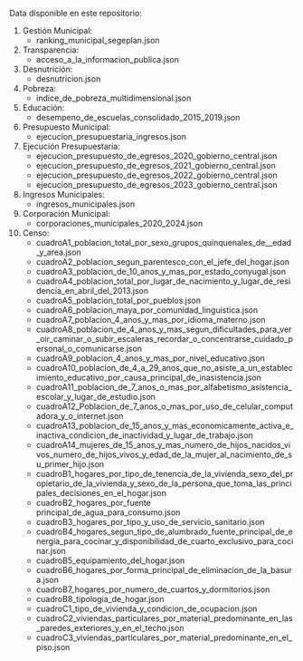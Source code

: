 Data disponible en este repositorio:

1. Gestión Municipal: 
    - ranking_municipal_segeplan.json
2. Transparencia: 
    - acceso_a_la_informacion_publica.json
3. Desnutrición: 
    - desnutricion.json
4. Pobreza: 
    - indice_de_pobreza_multidimensional.json
5. Educación:
    - desempeno_de_escuelas_consolidado_2015_2019.json
6. Presupuesto Municipal:
    - ejecucion_presupuestaria_ingresos.json
7. Ejecución Presupuestaria:
    - ejecucion_presupuesto_de_egresos_2020_gobierno_central.json
    - ejecucion_presupuesto_de_egresos_2021_gobierno_central.json
    - ejecucion_presupuesto_de_egresos_2022_gobierno_central.json
    - ejecucion_presupuesto_de_egresos_2023_gobierno_central.json
8. Ingresos Municipales:
    - ingresos_municipales.json
9. Corporación Municipal:
    - corporaciones_municipales_2020_2024.json
10. Censo:
    - cuadroA1_poblacion_total_por_sexo_grupos_quinquenales_de__edad_y_area.json
    - cuadroA2_poblacion_segun_parentesco_con_el_jefe_del_hogar.json
    - cuadroA3_poblacion_de_10_anos_y_mas_por_estado_conyugal.json
    - cuadroA4_poblacion_total_por_lugar_de_nacimiento_y_lugar_de_residencia_en_abril_del_2013.json
    - cuadroA5_poblacion_total_por_pueblos.json
    - cuadroA6_poblacion_maya_por_comunidad_linguistica.json
    - cuadroA7_poblacion_4_anos_y_mas_por_idioma_materno.json
    - cuadroA8_poblacion_de_4_anos_y_mas_segun_dificultades_para_ver_oir_caminar_o_subir_escaleras_recordar_o_concentrarse_cuidado_personal_o_comunicarse.json
    - cuadroA9_poblacion_4_anos_y_mas_por_nivel_educativo.json
    - cuadroA10_poblacion_de_4_a_29_anos_que_no_asiste_a_un_establecimiento_educativo_por_causa_principal_de_inasistencia.json
    - cuadroA11_poblacion_de_7_anos_o_mas_por_alfabetismo_asistencia_escolar_y_lugar_de_estudio.json
    - cuadroA12_Poblacion_de_7_anos_o_mas_por_uso_de_celular_computadora_y_o_internet.json
    - cuadroA13_poblacion_de_15_anos_y_mas_economicamente_activa_e_inactiva_condicion_de_inactividad_y_lugar_de_trabajo.json
    - cuadroA14_mujeres_de_15_anos_y_mas_numero_de_hijos_nacidos_vivos_numero_de_hijos_vivos_y_edad_de_la_mujer_al_nacimiento_de_su_primer_hijo.json
    - cuadroB1_hogares_por_tipo_de_tenencia_de_la_vivienda_sexo_del_propietario_de_la_vivienda_y_sexo_de_la_persona_que_toma_las_principales_decisiones_en_el_hogar.json
    - cuadroB2_hogares_por_fuente principal_de_agua_para_consumo.json
    - cuadroB3_hogares_por_tipo_y_uso_de_servicio_sanitario.json
    - cuadroB4_hogares_segun_tipo_de_alumbrado_fuente_principal_de_energia_para_cocinar_y_disponibilidad_de_cuarto_exclusivo_para_cocinar.json
    - cuadroB5_equipamiento_del_hogar.json
    - cuadroB6_hogares_por_forma_principal_de_eliminacion_de_la_basura.json
    - cuadroB7_hogares_por_numero_de_cuartos_y_dormitorios.json
    - cuadroB8_tipologia_de_hogar.json
    - cuadroC1_tipo_de_vivienda_y_condicion_de_ocupacion.json
    - cuadroC2_viviendas_particulares_por_material_predominante_en_las_paredes_exteriores_y_en_el_techo.json
    - cuadroC3_viviendas_particulares_por_material_predominante_en_el_piso.json